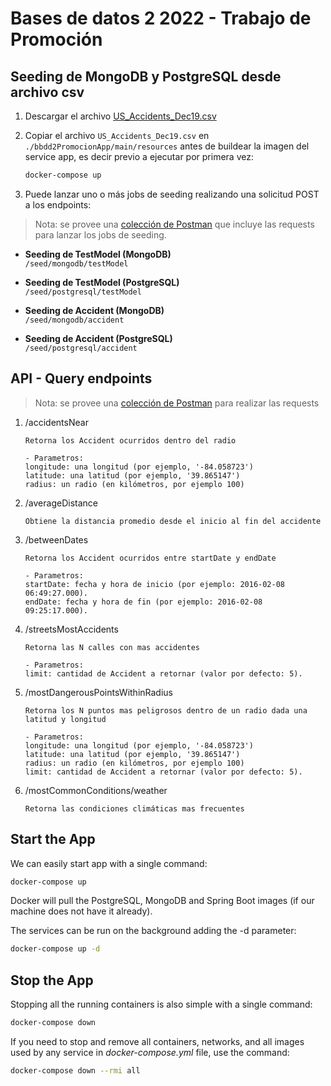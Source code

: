 # Bases de datos 2 2022 - Trabajo de Promoción

## Seeding de MongoDB y PostgreSQL desde archivo csv

1. Descargar el archivo [US_Accidents_Dec19.csv](https://www.dropbox.com/sh/g4fo1woljc6j2kw/AACFN-puWJEGv6OxVuNphWGQa/199387_896000_compressed_US_Accidents_Dec19.csv.zip?file_subpath=%2FUS_Accidents_Dec19.csv)  
2. Copiar el archivo `US_Accidents_Dec19.csv` en `./bbdd2PromocionApp/main/resources` antes de buildear la imagen del service app, es decir previo a ejecutar por primera vez:

    ```bash
    docker-compose up
    ```

3. Puede lanzar uno o más jobs de seeding realizando una solicitud POST a los endpoints:

> Nota: se provee una [colección de Postman](bd2-promocion.postman_collection.json) que incluye las requests para lanzar los jobs de seeding.

   - **Seeding de TestModel (MongoDB)**  
   `/seed/mongodb/testModel`

   - **Seeding de TestModel (PostgreSQL)**  
     `/seed/postgresql/testModel`

   - **Seeding de Accident (MongoDB)**  
     `/seed/mongodb/accident`

   - **Seeding de Accident (PostgreSQL)**  
     `/seed/postgresql/accident`

## API - Query endpoints

> Nota: se provee una [colección de Postman](bd2-promocion.postman_collection.json) para realizar las requests

1. /accidentsNear 
   
    ```
    Retorna los Accident ocurridos dentro del radio 
    
    - Parametros:
    longitude: una longitud (por ejemplo, '-84.058723')  
    latitude: una latitud (por ejemplo, '39.865147')  
    radius: un radio (en kilómetros, por ejemplo 100)  
    ```

2. /averageDistance

    ```
    Obtiene la distancia promedio desde el inicio al fin del accidente
    ```
   
3. /betweenDates

    ```
    Retorna los Accident ocurridos entre startDate y endDate  
   
    - Parametros:
    startDate: fecha y hora de inicio (por ejemplo: 2016-02-08 06:49:27.000).
    endDate: fecha y hora de fin (por ejemplo: 2016-02-08 09:25:17.000).
    ```
   
4. /streetsMostAccidents
    ```
    Retorna las N calles con mas accidentes  
   
    - Parametros:
    limit: cantidad de Accident a retornar (valor por defecto: 5).
    ```

5. /mostDangerousPointsWithinRadius
    ```
    Retorna los N puntos mas peligrosos dentro de un radio dada una latitud y longitud
   
    - Parametros:
    longitude: una longitud (por ejemplo, '-84.058723')  
    latitude: una latitud (por ejemplo, '39.865147')  
    radius: un radio (en kilómetros, por ejemplo 100)  
    limit: cantidad de Accident a retornar (valor por defecto: 5).
    ```

6. /mostCommonConditions/weather
    ```
    Retorna las condiciones climáticas mas frecuentes
    ```

## Start the App
We can easily start app with a single command:
```bash
docker-compose up
```

Docker will pull the PostgreSQL, MongoDB and Spring Boot images (if our machine does not have it already).

The services can be run on the background adding the -d parameter:
```bash
docker-compose up -d
```

## Stop the App
Stopping all the running containers is also simple with a single command:
```bash
docker-compose down
```

If you need to stop and remove all containers, networks, and all images used by any service in <em>docker-compose.yml</em> file, use the command:
```bash
docker-compose down --rmi all
```
